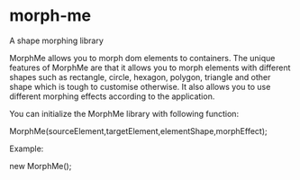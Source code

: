 # morph-me
A shape morphing library 

MorphMe allows you to morph dom elements to containers. The unique features of MorphMe are that it allows you to morph elements with different shapes such as rectangle, circle, hexagon, polygon, triangle and other shape which is tough to customise otherwise. It also allows you to use different morphing effects according to the application.

You can initialize the MorphMe library with following function:

MorphMe(sourceElement,targetElement,elementShape,morphEffect);

Example:

new MorphMe();